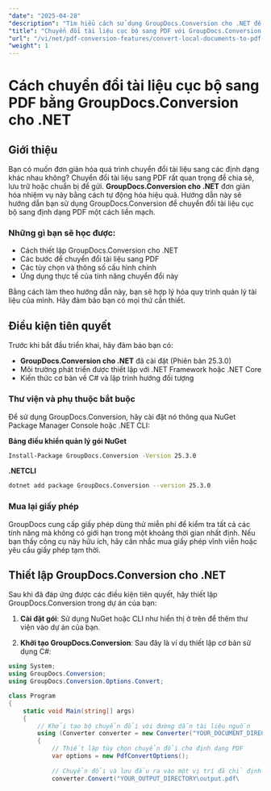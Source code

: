 ```yaml
---
"date": "2025-04-28"
"description": "Tìm hiểu cách sử dụng GroupDocs.Conversion cho .NET để chuyển đổi hiệu quả các tài liệu cục bộ thành PDF. Hướng dẫn này bao gồm thiết lập, các bước chuyển đổi và ứng dụng thực tế."
"title": "Chuyển đổi tài liệu cục bộ sang PDF với GroupDocs.Conversion cho .NET&#58; Hướng dẫn toàn diện"
"url": "/vi/net/pdf-conversion-features/convert-local-documents-to-pdf-groupdocs-net/"
"weight": 1
---
```


# Cách chuyển đổi tài liệu cục bộ sang PDF bằng GroupDocs.Conversion cho .NET

## Giới thiệu

Bạn có muốn đơn giản hóa quá trình chuyển đổi tài liệu sang các định dạng khác nhau không? Chuyển đổi tài liệu sang PDF rất quan trọng để chia sẻ, lưu trữ hoặc chuẩn bị để gửi. **GroupDocs.Conversion cho .NET** đơn giản hóa nhiệm vụ này bằng cách tự động hóa hiệu quả. Hướng dẫn này sẽ hướng dẫn bạn sử dụng GroupDocs.Conversion để chuyển đổi tài liệu cục bộ sang định dạng PDF một cách liền mạch.

### Những gì bạn sẽ học được:
- Cách thiết lập GroupDocs.Conversion cho .NET
- Các bước để chuyển đổi tài liệu sang PDF
- Các tùy chọn và thông số cấu hình chính
- Ứng dụng thực tế của tính năng chuyển đổi này

Bằng cách làm theo hướng dẫn này, bạn sẽ hợp lý hóa quy trình quản lý tài liệu của mình. Hãy đảm bảo bạn có mọi thứ cần thiết.

## Điều kiện tiên quyết

Trước khi bắt đầu triển khai, hãy đảm bảo bạn có:

- **GroupDocs.Conversion cho .NET** đã cài đặt (Phiên bản 25.3.0)
- Môi trường phát triển được thiết lập với .NET Framework hoặc .NET Core
- Kiến thức cơ bản về C# và lập trình hướng đối tượng

### Thư viện và phụ thuộc bắt buộc

Để sử dụng GroupDocs.Conversion, hãy cài đặt nó thông qua NuGet Package Manager Console hoặc .NET CLI:

**Bảng điều khiển quản lý gói NuGet**
```bash
Install-Package GroupDocs.Conversion -Version 25.3.0
```

**\.NETCLI**
```bash
dotnet add package GroupDocs.Conversion --version 25.3.0
```

### Mua lại giấy phép

GroupDocs cung cấp giấy phép dùng thử miễn phí để kiểm tra tất cả các tính năng mà không có giới hạn trong một khoảng thời gian nhất định. Nếu bạn thấy công cụ này hữu ích, hãy cân nhắc mua giấy phép vĩnh viễn hoặc yêu cầu giấy phép tạm thời.

## Thiết lập GroupDocs.Conversion cho .NET

Sau khi đã đáp ứng được các điều kiện tiên quyết, hãy thiết lập GroupDocs.Conversion trong dự án của bạn:

1. **Cài đặt gói**: Sử dụng NuGet hoặc CLI như hiển thị ở trên để thêm thư viện vào dự án của bạn.
   
2. **Khởi tạo GroupDocs.Conversion**:
   Sau đây là ví dụ thiết lập cơ bản sử dụng C#:

```csharp
using System;
using GroupDocs.Conversion;
using GroupDocs.Conversion.Options.Convert;

class Program
{
    static void Main(string[] args)
    {
        // Khởi tạo bộ chuyển đổi với đường dẫn tài liệu nguồn
        using (Converter converter = new Converter("YOUR_DOCUMENT_DIRECTORY\yourfile.docx"))
        {
            // Thiết lập tùy chọn chuyển đổi cho định dạng PDF
            var options = new PdfConvertOptions();
            
            // Chuyển đổi và lưu đầu ra vào một vị trí đã chỉ định
            converter.Convert("YOUR_OUTPUT_DIRECTORY\output.pdf\